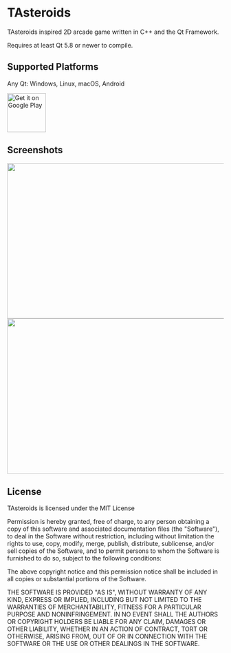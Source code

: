 # TAsteroids

TAsteroids inspired 2D arcade game written in C++ and the Qt Framework. 

Requires at least Qt 5.8 or newer to compile.

## Supported Platforms
Any Qt: Windows, Linux, macOS, Android

<a href='https://play.google.com/store/apps/details?id=com.blogspot.tasteroids&pcampaignid=MKT-Other-global-all-co-prtnr-py-PartBadge-Mar2515-1'><img alt='Get it on Google Play' 
src='https://play.google.com/intl/en_us/badges/images/generic/en_badge_web_generic.png' height=90px /></a>


## Screenshots

<img src="https://raw.githubusercontent.com/taiko000/TAsteroids/master/playstore/Screenshot_2017-01-22-10-24-49.png" width="640" height="360">

<img src="https://raw.githubusercontent.com/taiko000/TAsteroids/master/playstore/Screenshot_2017-01-22-10-18-46.png" width="640" height="360">

## License
TAsteroids is licensed under the MIT License

Permission is hereby granted, free of charge, to any person obtaining a copy of this software and associated documentation files (the "Software"), to deal in the Software without restriction, including without limitation the rights to use, copy, modify, merge, publish, distribute, sublicense, and/or sell copies of the Software, and to permit persons to whom the Software is furnished to do so, subject to the following conditions:

The above copyright notice and this permission notice shall be included in all copies or substantial portions of the Software.

THE SOFTWARE IS PROVIDED "AS IS", WITHOUT WARRANTY OF ANY KIND, EXPRESS OR IMPLIED, INCLUDING BUT NOT LIMITED TO THE WARRANTIES OF MERCHANTABILITY, FITNESS FOR A PARTICULAR PURPOSE AND NONINFRINGEMENT. IN NO EVENT SHALL THE AUTHORS OR COPYRIGHT HOLDERS BE LIABLE FOR ANY CLAIM, DAMAGES OR OTHER LIABILITY, WHETHER IN AN ACTION OF CONTRACT, TORT OR OTHERWISE, ARISING FROM, OUT OF OR IN CONNECTION WITH THE SOFTWARE OR THE USE OR OTHER DEALINGS IN THE SOFTWARE.

